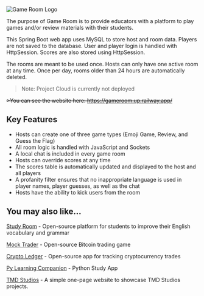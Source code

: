 ![Game Room Logo](/src/main/resources/static/images/GameRoom.png)

The purpose of Game Room is to provide educators with a platform to play games and/or review materials with their students.

This Spring Boot web app uses MySQL to store host and room data. Players are not saved to the database. User and player login is handled with HttpSession. Scores are also stored using HttpSession.

The rooms are meant to be used once. Hosts can only have one active room at any time. Once per day, rooms older than 24 hours are automatically deleted.

> Note: Project Cloud is currently not deployed

~~>You can see the website here: https://gameroom.up.railway.app/~~

## Key Features

- Hosts can create one of three game types (Emoji Game, Review, and Guess the Flag)
- All room logic is handled with JavaScript and Sockets
- A local chat is included in every game room
- Hosts can override scores at any time
- The scores table is automatically updated and displayed to the host and all players
- A profanity filter ensures that no inappropriate language is used in player names, player guesses, as well as the chat
- Hosts have the ability to kick users from the room


## You may also like...

[Study Room](https://github.com/TMDStudios/StudyRoom 'Study Room') - Open-source platform for students to improve their English vocabulary and grammar

[Mock Trader](https://github.com/TMDStudios/MockTrader 'Mock Trader') - Open-source Bitcoin trading game

[Crypto Ledger](https://play.google.com/store/apps/details?id=com.tmdstudios.cryptoledgerkotlin 'Crypto Ledger') - Open-source app for tracking cryptocurrency trades

[Py Learning Companion](https://play.google.com/store/apps/details?id=com.tmdstudios.python 'Py Learning Companion') - Python Study App

[TMD Studios](https://tmdstudios.github.io 'TMD Studios') - A simple one-page website to showcase TMD Studios projects.
